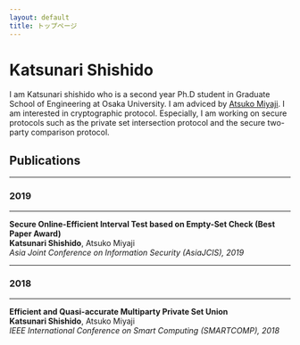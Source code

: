 ```yaml
---
layout: default
title: トップページ
---
```


# Katsunari Shishido

I am Katsunari shishido who is a second year Ph.D student in Graduate School of Engineering at Osaka University.
I am adviced by [Atsuko Miyaji](https://cy2sec.comm.eng.osaka-u.ac.jp/miyaji-lab/member/miyaji.html). I am interested in cryptographic protocol. Especially, I am working on secure protocols such as the private set intersection protocol and the secure two-party comparison protocol.

## Publications

---
### 2019
---

**Secure Online-Efficient Interval Test based on Empty-Set Check (Best Paper Award)**
<br>
**Katsunari Shishido**, Atsuko Miyaji
<br>
*Asia Joint Conference on Information Security (AsiaJCIS), 2019*

---
### 2018
---

**Efficient and Quasi-accurate Multiparty Private Set Union**
<br>
**Katsunari Shishido**, Atsuko Miyaji
<br>
*IEEE International Conference on Smart Computing (SMARTCOMP), 2018*
